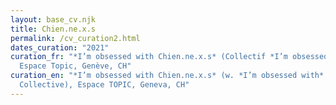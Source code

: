 ```yaml
---
layout: base_cv.njk
title: Chien.ne.x.s
permalink: /cv_curation2.html
dates_curation: "2021"
curation_fr: "*I’m obsessed with Chien.ne.x.s* (Collectif *I’m obsessed with*),
  Espace Topic, Genève, CH"
curation_en: "*I’m obsessed with Chien.ne.x.s* (w. *I’m obsessed with*
  Collective), Espace TOPIC, Geneva, CH"
---
```


